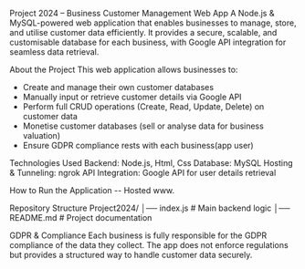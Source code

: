 Project 2024 – Business Customer Management Web App
A Node.js & MySQL-powered web application that enables businesses to manage, store, and utilise customer data efficiently. It provides a secure, scalable, and customisable database for each business, with Google API integration for seamless data retrieval.


About the Project
This web application allows businesses to:
- Create and manage their own customer databases
- Manually input or retrieve customer details via Google API
- Perform full CRUD operations (Create, Read, Update, Delete) on customer data
- Monetise customer databases (sell or analyse data for business valuation)
- Ensure GDPR compliance rests with each business(app user)
  
Technologies Used
Backend: Node.js, Html, Css
Database: MySQL
Hosting & Tunneling: ngrok
API Integration: Google API for user details retrieval


How to Run the Application -- Hosted www.

Repository Structure
Project2024/
│── index.js            # Main backend logic
│── README.md           # Project documentation

GDPR & Compliance
Each business is fully responsible for the GDPR compliance of the data they collect. The app does not enforce regulations but provides a structured way to handle customer data securely.
